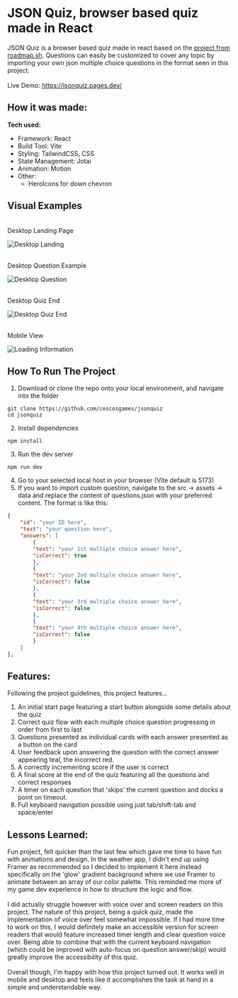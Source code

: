 # JSON Quiz, browser based quiz made in React

JSON Quiz is a browser based quiz made in react based on the [project from roadmap.sh](https://roadmap.sh/projects/quiz-app). Questions can easily be customized to cover any
topic by importing your own json multiple choice questions in the format seen in this project.
<br>
<br>
Live Demo: https://jsonquiz.pages.dev/

## How it was made:

**Tech used:** 
- Framework: React
- Build Tool: Vite
- Styling: TailwindCSS, CSS
- State Management: Jotai
- Animation: Motion
- Other: 
  - HeroIcons for down chevron

## Visual Examples
<br> Desktop Landing Page <br>

![Desktop Landing](public/images/desktoplanding.png)

<br> Desktop Question Example <br>

![Desktop Question](public/images/desktopquiz.png)

<br> Desktop Quiz End <br>

![Desktop Quiz End](public/images/desktopquizend.png)

<br> Mobile View <br>

![Loading Information](public/images/mobilequiz.png)

## How To Run The Project

1. Download or clone the repo onto your local environment, and navigate into the folder
```
git clone https://github.com/cescosgames/jsonquiz
cd jsonquiz
```
2. Install dependencies
```
npm install
```
3. Run the dev server
```
npm run dev
```
4. Go to your selected local host in your browser (Vite default is 5173)
5. If you want to import custom question, navigate to the src -> assets -> data and replace the content of questions.json with your preferred content. The format is like this:
```json
{
    "id": "your ID here",
    "text": "your question here",
    "answers": [
        {
        "text": "your 1st multiple choice answer here",
        "isCorrect": true
        },
        {
        "text": "your 2nd multiple choice answer here",
        "isCorrect": false
        },
        {
        "text": "your 3rd multiple choice answer here",
        "isCorrect": false
        },
        {
        "text": "your 4th multiple choice answer here",
        "isCorrect": false
        }
    ]
},
```

## Features:

Following the project guidelines, this project features...
1. An initial start page featuring a start button alongside some details about the quiz
2. Correct quiz flow with each multiple choice question progressing in order from first to last
3. Questions presented as individual cards with each answer presented as a button on the card
4. User feedback upon answering the question with the correct answer appearing teal, the incorrect red.
5. A correctly incrementing score if the user is correct
6. A final score at the end of the quiz featuring all the questions and correct responses
7. A timer on each question that 'skips' the current question and docks a point on timeout. 
8. Full keyboard navigation possible using just tab/shift-tab and space/enter 

## Lessons Learned:

Fun project, felt quicker than the last few which gave me time to have fun with animations and design. In the weather app, I didn't end up using Framer as recommended
so I decided to implement it here instead specifically on the 'glow' gradient background where we use Framer to animate between an array of our color palette. This reminded
me more of my game dev experience in how to structure the logic and flow.
<br><br>
I did actually struggle however with voice over and screen readers on this project. The nature of this project, being a quick quiz, made the implementation of voice over feel
somewhat impossible. If I had more time to work on this, I would definitely make an accessible version for screen readers that would feature increased timer length and clear
question voice over. Being able to combine that with the current keyboard navigation (which could be improved with auto-focus on question answer/skip) would greatly improve the
accessibility of this quiz. 
<br><br>
Overall though, I'm happy with how this project turned out. It works well in mobile and desktop and feels like it accomplishes the task at hand in a simple and understandable way.